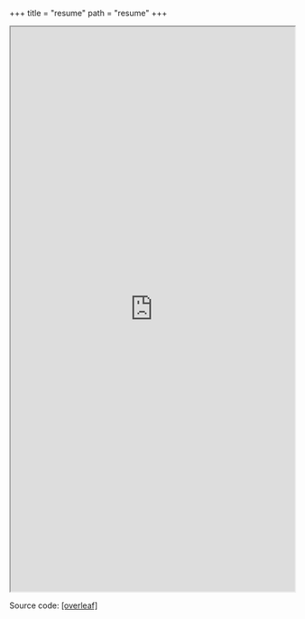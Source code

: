 +++
title = "resume"
path = "resume"
+++

<iframe src="https://wckdouglas.github.io/assets/docs/Invitae_resume.pdf" width="100%" height="1000px" type='application/pdf'>
</iframe>

Source code: [[overleaf]](https://www.overleaf.com/read/nxrstxhdzjdg)
